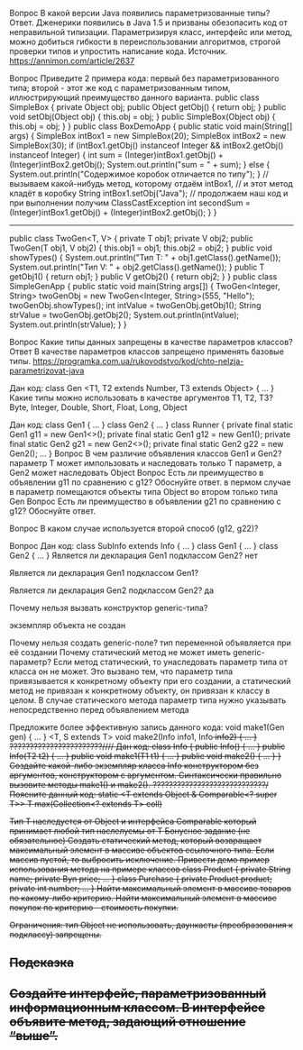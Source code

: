 Вопрос В какой версии Java появились параметризованные типы?
Ответ. Дженерики появились в Java 1.5 и призваны обезопасить код от неправильной типизации. Параметризируя класс, интерфейс или метод, можно добиться гибкости
в переиспользовании алгоритмов, строгой проверки типов и упростить написание кода.
Источник. https://annimon.com/article/2637

Вопрос Приведите 2 примера кода: первый без параметризованного типа; второй -
этот же код с параметризованным
типом, иллюстрирующий преимущество данного варианта.
public class SimpleBox {
private Object obj;
public Object getObj() {
return obj;
}
public void setObj(Object obj) {
this.obj = obj;
}
public SimpleBox(Object obj) {
this.obj = obj;
}
}
public class BoxDemoApp {
public static void main(String[] args) {
SimpleBox intBox1 = new SimpleBox(20);
SimpleBox intBox2 = new SimpleBox(30);
if (intBox1.getObj() instanceof Integer && intBox2.getObj() instanceof
Integer) {
int sum = (Integer)intBox1.getObj() + (Integer)intBox2.getObj();
System.out.println("sum = " + sum);
} else {
System.out.println("Содержимое коробок отличается по типу");
}
// вызываем какой-нибудь метод, которому отдаём intBox1,
// и этот метод кладёт в коробку String
intBox1.setObj("Java");
// продолжаем наш код и при выполнении получим ClassCastException
int secondSum = (Integer)intBox1.getObj() + (Integer)intBox2.getObj();
}
}


----------------------------------------------
public class TwoGen<T, V> {
private T obj1;
private V obj2;
public TwoGen(T obj1, V obj2) {
this.obj1 = obj1;
this.obj2 = obj2;
}
public void showTypes() {
System.out.println("Тип T: " + obj1.getClass().getName());
System.out.println("Тип V: " + obj2.getClass().getName());
}
public T getObj1() {
return obj1;
}
public V getObj2() {
return obj2;
}
}
public class SimpleGenApp {
public static void main(String args[]) {
TwoGen<Integer, String> twoGenObj = new TwoGen<Integer, String>(555,
"Hello");
twoGenObj.showTypes();
int intValue = twoGenObj.getObj1();
String strValue = twoGenObj.getObj2();
System.out.println(intValue);
System.out.println(strValue);
}
}

Вопрос Какие типы данных запрещены в качестве параметров классов?
Ответ В качестве параметров классов запрещено применять базовые типы.
https://programka.com.ua/rukovodstvo/kod/chto-nelzja-parametrizovat-java


Дан код:
class Gen <T1, T2 extends Number, T3 extends Object> { … }
Какие типы можно использовать в качестве аргументов T1, T2, T3?
Byte, Integer, Double, Short, Float, Long, Object

Дан код:
class Gen1 <T> { … }
class Gen2 <T extends Object> { … }
class Runner {
private final static Gen1<Object> g11 = new Gen1<>();
private final static Gen1 g12 = new Gen1();
private final static Gen2<Object> g21 = new Gen2<>();
private final static Gen2 g22 = new Gen2();
...
}
Вопрос В чем различие объявления классов Gen1 и Gen2?
параметр T может импользовать и наследовать только T параметр, а Gen2 может наследовать Object
Вопрос Есть ли преимущество в объявлении g11 по сравнению с g12? Обоснуйте ответ.
в пермом случае в параметр помещаются объекты типа Object во втором только типа Gen
Вопрос Есть ли преимущество в объявлении g21 по сравнению с  g12? Обоснуйте ответ.

Вопрос В каком случае используется второй способ (g12, g22)?


Вопрос Дан код:
class SubInfo extends Info { … }
class Gen1 <T> { … }
class Gen2 <T extends Info> { … }
Является ли декларация Gen1<Info> подклассом Gen2<Info>?
нет

Является ли декларация Gen1<SubInfo> подклассом Gen1<Info>?

Является ли декларация Gen2<SubInfo> подклассом Gen2<Info>?
да

Почему нельзя вызвать конструктор generic-типа?

экземпляр объекта не создан

Почему нельзя создать generic-поле?
тип переменной объявляется при её создании
Почему статический метод не может иметь generic-параметр?
Если метод статический, то унаследовать параметр типа от класса он не может. Это вызвано тем, что параметр типа привязывается к конкретному объекту при его создании, а статический метод не привязан к конкретному объекту, он привязан к классу в целом. В случае статического метода параметр типа нужно указывать непосредственно перед объявлением метода

Предложите более эффективную запись данного кода:
<T> void make1(Gen <T extends Object> gen) { … }
<T, S extends T> void make2(Info<T> info1, Info<S> info2) { … }
???????????????????????////
Дан код:
class Info {
public <T1> Info() { … }
public <T2> Info(T2 t2) { … }
public <T1> void make1(T1 t1) { … }
public <T3> void make2() { … }
}
Создайте какой-либо экземпляр класса Info
конструктором без аргументов,
конструктором с аргументом.
Синтаксически правильно вызовите методы make1() и make2().
????????????????????????????/
Поясните данный код:
static <T extends Object & Comparable<? super T>> T max(Collection<? extends T> coll)

Тип T наследуется от Object и интерфейса Comparable который принимает любой тип наслелуемы от T
Бонусное задание (не обязательное)
Создать статический метод, который возвращает максимальный элемент в массиве объектов
ссылочного типа. Если массив пустой, то выбросить исключение.
Привести демо пример использования метода на примере классов
class Product {
private String name;
private Byn price;
...
}
class Purchase {
private Product product;
private int number;
...
}
Найти максимальный элемент в массиве товаров по какому-либо критерию.
Найти максимальный элемент в массиве покупок по критерию - стоимость покупки.

Ограничения:
тип Object не использовать,
даункасты (преобразования к подклассу) запрещены.

Подсказка
---------------------
Создайте интерфейс, параметризованный информационным классом.
В интерфейсе объявите метод, задающий отношение “выше”.
---------------------




